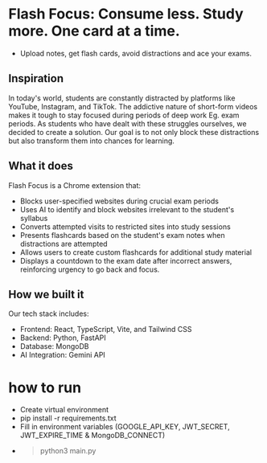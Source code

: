 # Flash Focus: Consume less. Study more. One card at a time. 

- Upload notes, get flash cards, avoid distractions and ace your exams.

## Inspiration

In today's world, students are constantly distracted by platforms like YouTube, Instagram, and TikTok. The addictive nature of short-form videos makes it tough to stay focused during periods of deep work Eg. exam periods. As students who have dealt with these struggles ourselves, we decided to create a solution. Our goal is to not only block these distractions but also transform them into chances for learning.

## What it does

Flash Focus is a Chrome extension that:
- Blocks user-specified websites during crucial exam periods
- Uses AI to identify and block websites irrelevant to the student's syllabus
- Converts attempted visits to restricted sites into study sessions
- Presents flashcards based on the student's exam notes when distractions are attempted
- Allows users to create custom flashcards for additional study material
- Displays a countdown to the exam date after incorrect answers, reinforcing urgency to go back and focus.

## How we built it

Our tech stack includes:
- Frontend: React, TypeScript, Vite, and Tailwind CSS
- Backend: Python, FastAPI
- Database: MongoDB
- AI Integration: Gemini API

# how to run

- Create virtual environment
- pip install -r requirements.txt
- Fill in environment variables (GOOGLE_API_KEY, JWT_SECRET, JWT_EXPIRE_TIME & MongoDB_CONNECT)
- > python3 main.py